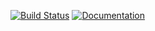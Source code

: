 [![Build Status](https://travis-ci.com/pisa-engine/standard-benchmark.svg?branch=master)](https://travis-ci.com/pisa-engine/standard-benchmark)
[![Documentation](https://pisa-engine.github.io/standard-benchmark/master/badge.svg)](https://pisa-engine.github.io/standard-benchmark/master/stdbench/)
